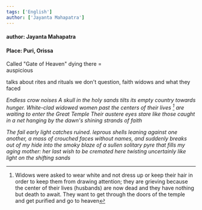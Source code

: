 ```yaml
---
tags: ['English']
author: ['Jayanta Mahapatra']
---
```


#### author: Jayanta Mahapatra
#### Place: Puri, Orissa
Called "Gate of Heaven"
dying there =  
auspicious 

talks about rites and rituals we don't question, faith
widows and what they faced


*Endless crow noises 
A skull in the holy sands tilts its empty country towards hunger. 
White-clad widowed women
past the centers of their lives [^1]
are waiting to enter the Great Temple
Their austere eyes
stare like those caught in a net
hanging by the dawn's shining strands of faith*

*The fail early light catches ruined. 
leprous shells leaning against one another,
a mass of crouched faces without names, 
and suddenly breaks out of my hide
into the smoky blaze of a sullen solitary pyre
that fills my aging mother: her last wish to be cremated here
twisting uncertainly like light on the shifting sands*


[^1]: Widows were asked to wear white and not dress up or keep their hair in order to keep them from drawing attention; they are grieving because the center of their lives (husbands) are now dead and they have nothing but death to await. They want to get through the doors of the temple and get purified and go to heaven

